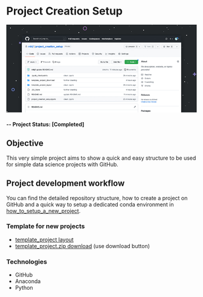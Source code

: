 # Project Creation Setup

![alternative text](template_project_layout/reports/img/readme_image.jpg)

#### -- Project Status: [Completed]

## Objective
This very simple project aims to show a quick and easy structure to be used for simple data science projects with GitHub.

## Project development workflow
You can find the detailed repository structure, how to create a project on GitHub and a quick way to setup a dedicated conda environment in [how_to_setup_a_new_project](how_to_setup_a_new_project.ipynb).

### Template for new projects
* [template_project layout](template_project_layout/)
* [template_project.zip download](template_project_download/template_project.zip) (use download button)

### Technologies
* GitHub
* Anaconda
* Python
